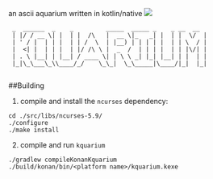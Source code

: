 an ascii aquarium written in kotlin/native
![](http://g.recordit.co/DEBewA7mBi.gif)

```
 _  ______  _    _         _____  _____ _    _ __  __ 
 | |/ / __ \| |  | |  /\   |  __ \|_   _| |  | |  \/  |
 | ' / |  | | |  | | /  \  | |__) | | | | |  | | \  / |
 |  <| |  | | |  | |/ /\ \ |  _  /  | | | |  | | |\/| |
 | . \ |__| | |__| / ____ \| | \ \ _| |_| |__| | |  | |
 |_|\_\___\_\\____/_/    \_\_|  \_\_____|\____/|_|  |_|
 
```

 
##Building

1. compile and install the `ncurses` dependency: 

```
cd ./src/libs/ncurses-5.9/
./configure
./make install
```
2. compile and run `kquarium`

```
./gradlew compileKonanKquarium
./build/konan/bin/<platform name>/kquarium.kexe
```